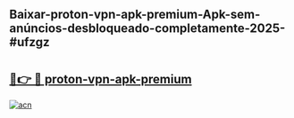 ## Baixar-proton-vpn-apk-premium-Apk-sem-anúncios-desbloqueado-completamente-2025-#ufzgz

# <h2><a href="https://ainizakaria.my?title=proton-vpn-apk-premium&ref=22M">🔗👉 🔴 proton-vpn-apk-premium</a></h2>

[![acn](https://github.com/user-attachments/assets/0f9c940e-d8b0-45ae-aac7-cd30a18b3e1c)](https://ainizakaria.my?title=proton-vpn-apk-premium&ref=22M)

